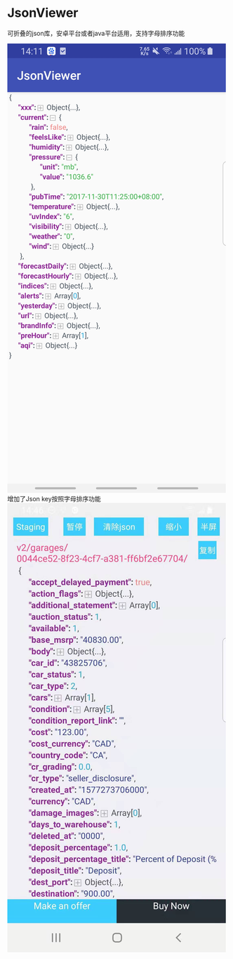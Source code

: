 

# JsonViewer

可折叠的json库，安卓平台或者java平台适用，支持字母排序功能

![更改了图标](https://github.com/nbwzlyd/JsonViewer/blob/master/app/src/main/assets/Screenshot_20191015-141107_JsonViewer.jpg)
增加了Json key按照字母排序功能
![增加了Json key按照字母排序功能](https://github.com/nbwzlyd/JsonViewer/blob/master/app/src/main/assets/1551578466064.jpg)
